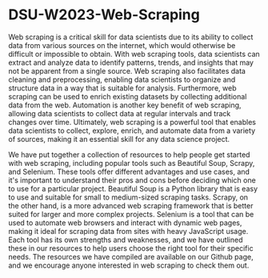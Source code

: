# DSU-W2023-Web-Scraping
Web scraping is a critical skill for data scientists due to its ability to collect data from various sources on the internet, which would otherwise be difficult or impossible to obtain. With web scraping tools, data scientists can extract and analyze data to identify patterns, trends, and insights that may not be apparent from a single source. Web scraping also facilitates data cleaning and preprocessing, enabling data scientists to organize and structure data in a way that is suitable for analysis. Furthermore, web scraping can be used to enrich existing datasets by collecting additional data from the web. Automation is another key benefit of web scraping, allowing data scientists to collect data at regular intervals and track changes over time. Ultimately, web scraping is a powerful tool that enables data scientists to collect, explore, enrich, and automate data from a variety of sources, making it an essential skill for any data science project.

We have put together a collection of resources to help people get started with web scraping, including popular tools such as Beautiful Soup, Scrapy, and Selenium. These tools offer different advantages and use cases, and it's important to understand their pros and cons before deciding which one to use for a particular project. Beautiful Soup is a Python library that is easy to use and suitable for small to medium-sized scraping tasks. Scrapy, on the other hand, is a more advanced web scraping framework that is better suited for larger and more complex projects. Selenium is a tool that can be used to automate web browsers and interact with dynamic web pages, making it ideal for scraping data from sites with heavy JavaScript usage. Each tool has its own strengths and weaknesses, and we have outlined these in our resources to help users choose the right tool for their specific needs. The resources we have compiled are available on our Github page, and we encourage anyone interested in web scraping to check them out.


